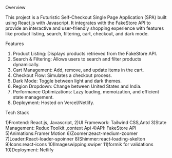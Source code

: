 Overview

This project is a Futuristic Self-Checkout Single Page Application (SPA) built using React.js with Javascript. It integrates with the FakeStore API to provide an interactive and user-friendly shopping experience with features like product listing, search, filtering, cart, checkout, and dark mode.

Features

1) Product Listing: Displays products retrieved from the FakeStore API.
2) Search & Filtering: Allows users to search and filter products dynamically.
3) Cart Management: Add, remove, and update items in the cart.
4) Checkout Flow: Simulates a checkout process.
5) Dark Mode: Toggle between light and dark themes.
6) Region Dropdown: Change between United States and India.
7) Performance Optimizations: Lazy loading, memoization, and efficient state management.
8) Deployment: Hosted on Vercel/Netlify.



Tech Stack

1)Frontend: React.js, Javascript,
2)UI Framework: Tailwind CSS,Antd
3)State Management: Redux Toolkit ,context Api
4)API: FakeStore API
5)Animations:Framer Motion
6)Zoomer:zeact-medium-zoomer
7)Loader:React-loader-spoinner
8)Shimmer:react-loading-skelton
9)Icons:react-icons
10)Imageswipping:swiper
11)formik for validations
10)Deployment:  Netlify
